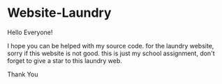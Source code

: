 # Website-Laundry

Hello Everyone!

I hope you can be helped with my source code. for the laundry website, sorry if this website is not good.
this is just my school assignment, don't forget to give a star to this laundry web.

Thank You
